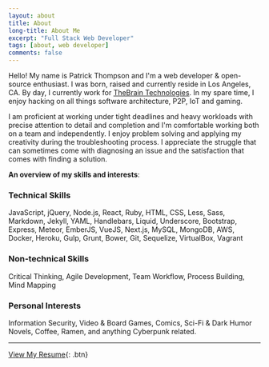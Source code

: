 ```yaml
---
layout: about
title: About
long-title: About Me
excerpt: "Full Stack Web Developer"
tags: [about, web developer]
comments: false
---
```

Hello! My name is Patrick Thompson and I'm a web developer & open-source enthusiast. I was born, raised and currently reside in Los Angeles, CA. By day, I currently work for [TheBrain Technologies](http://thebrain.com). In my spare time, I enjoy hacking on all things software architecture, P2P, IoT and gaming.

I am proficient at working under tight deadlines and heavy workloads with precise attention to detail and completion and I'm comfortable working both on a team and independently. I enjoy problem solving and applying my creativity during the troubleshooting process. I appreciate the struggle that can sometimes come with diagnosing an issue and the satisfaction that comes with finding a solution.

**An overview of my skills and interests**:

### Technical Skills
JavaScript, jQuery, Node.js, React, Ruby, HTML, CSS, Less, Sass, Markdown, Jekyll, YAML, Handlebars, Liquid, Underscore, Bootstrap, Express, Meteor, EmberJS, VueJS, Next.js, MySQL, MongoDB, AWS, Docker, Heroku, Gulp, Grunt, Bower, Git, Sequelize, VirtualBox, Vagrant

### Non-technical Skills
Critical Thinking, Agile Development, Team Workflow, Process Building, Mind Mapping

### Personal Interests
Information Security, Video & Board Games, Comics, Sci-Fi & Dark Humor Novels, Coffee, Ramen, and anything Cyberpunk related.

---

[View My Resume](https://drive.google.com/file/d/0BxabrtEkbox-M0tKWHR0U2Vmd0k){: .btn}
